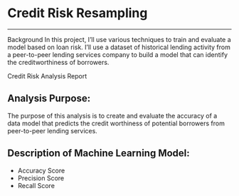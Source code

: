 # Credit Risk Resampling 

---

Background In this project, I’ll use various techniques to train and evaluate a model based on loan risk. I’ll use a dataset of historical lending activity from a peer-to-peer lending services company to build a model that can identify the creditworthiness of borrowers.

Credit Risk Analysis Report 

## Analysis Purpose:

The purpose of this analysis is to create and evaluate the accuracy of a data model that predicts the credit worthiness of potential borrowers from peer-to-peer lending services.  

## Description of Machine Learning Model:

- Accuracy Score
- Precision Score
- Recall Score 

